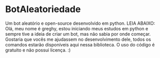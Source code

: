 # BotAleatoriedade
Um bot aleatório e open-source desenvolvido em python.
LEIA ABAIXO:
Olá, meu nome é greghy, estou iniciando meus estudos em python e sempre tive a ideia de criar um bot, mas não sabia por onde começar. Gostaria que vocês me ajudassem no desenvolvimento dele, todos os comandos estarão disponíveis aqui nessa biblioteca.
O uso do código é gratuito e não possui licença.
:)
